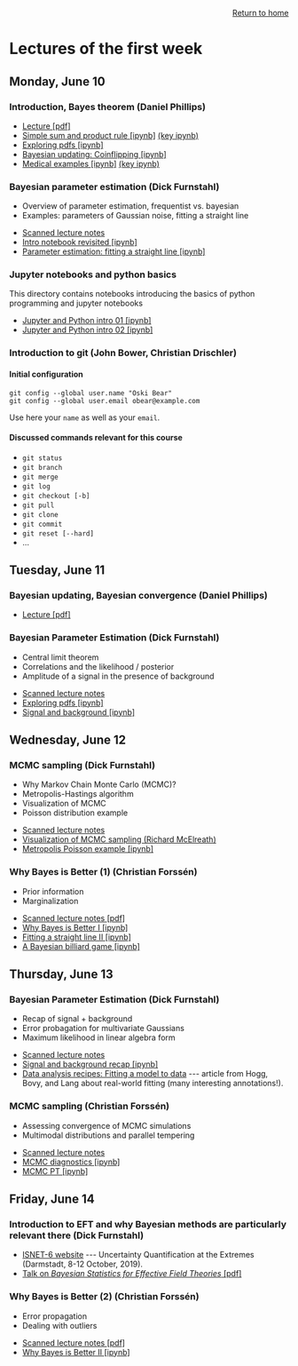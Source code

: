 <p align="right"><a href="https://nucleartalent.github.io/Bayes2019/">Return to home</a></p>

# Lectures of the first week

## Monday, June 10

### Introduction, Bayes theorem (Daniel Phillips)

* [Lecture [pdf]](https://github.com/NuclearTalent/Bayes2019/blob/master/topics/basics-of-bayesian-statistics/TALENT_M1a.pdf)
* [Simple sum and product rule [ipynb]](https://github.com/NuclearTalent/Bayes2019/blob/master/topics/basics-of-bayesian-statistics/simple_sum_product_rule.ipynb) [(key ipynb)](https://github.com/NuclearTalent/Bayes2019/blob/master/topics/basics-of-bayesian-statistics/simple_sum_product_rule_KEY.ipynb)
* [Exploring pdfs [ipynb]](https://github.com/NuclearTalent/Bayes2019/blob/master/topics/basics-of-bayesian-statistics/Exploring_pdfs.ipynb)
* [Bayesian updating: Coinflipping [ipynb]](https://github.com/NuclearTalent/Bayes2019/blob/master/topics/basics-of-bayesian-statistics/Bayesian_updating_coinflip_interactive.ipynb)
* [Medical examples [ipynb]](https://github.com/NuclearTalent/Bayes2019/blob/master/topics/basics-of-bayesian-statistics/medical_example_by_Bayes.ipynb) [(key ipynb)](https://github.com/NuclearTalent/Bayes2019/blob/master/topics/basics-of-bayesian-statistics/medical_example_by_Bayes_KEY.ipynb)


### Bayesian parameter estimation (Dick Furnstahl)
- Overview of parameter estimation, frequentist vs. bayesian
- Examples: parameters of Gaussian noise, fitting a straight line
* [Scanned lecture notes](Lecture_M1b_rjf.pdf)
* [Intro notebook revisited [ipynb]](parameter_estimation_in_bayesTALENT_intro.ipynb)
* [Parameter estimation: fitting a straight line [ipynb]](parameter_estimation_fitting_straight_line_I.ipynb)


### Jupyter notebooks and python basics
This directory contains notebooks introducing the basics of python programming and jupyter notebooks
* [Jupyter and Python intro 01 [ipynb]](https://github.com/NuclearTalent/Bayes2019/blob/master/topics/jupyter-and-python-basics/TALENT_Jupyter_Python_intro_01.ipynb)
* [Jupyter and Python intro 02 [ipynb]](https://github.com/NuclearTalent/Bayes2019/blob/master/topics/jupyter-and-python-basics/TALENT_Jupyter_Python_intro_02.ipynb)

### Introduction to git (John Bower, Christian Drischler)

#### Initial configuration

    git config --global user.name "Oski Bear"
    git config --global user.email obear@example.com
    
Use here your `name` as well as your `email`.

####  Discussed commands relevant for this course

* `git status`
* `git branch`
* `git merge`
* `git log`
* `git checkout [-b]`
* `git pull`
* `git clone`
* `git commit`
* `git reset [--hard]`
* ...


## Tuesday, June 11

### Bayesian updating, Bayesian convergence (Daniel Phillips)
* [Lecture [pdf]](https://github.com/NuclearTalent/Bayes2019/blob/master/topics/basics-of-bayesian-statistics/TALENT_T1a.pdf)

### Bayesian Parameter Estimation (Dick Furnstahl)
- Central limit theorem
- Correlations and the likelihood / posterior
- Amplitude of a signal in the presence of background
* [Scanned lecture notes](https://github.com/NuclearTalent/Bayes2019/blob/master/topics/bayesian-parameter-estimation/Lecture_T1b_rjf.pdf)
* [Exploring pdfs [ipynb]](https://github.com/NuclearTalent/Bayes2019/blob/master/topics/basics-of-bayesian-statistics/Exploring_pdfs.ipynb)
* [Signal and background [ipynb]](https://github.com/NuclearTalent/Bayes2019/blob/master/topics/bayesian-parameter-estimation/amplitude_in_presence_of_background.ipynb)




## Wednesday, June 12

### MCMC sampling (Dick Furnstahl)
- Why Markov Chain Monte Carlo (MCMC)?
- Metropolis-Hastings algorithm
- Visualization of MCMC
- Poisson distribution example
* [Scanned lecture notes](https://github.com/NuclearTalent/Bayes2019/blob/master/topics/mcmc-sampling/Lecture_W1a_rjf.pdf)
* [Visualization of MCMC sampling (Richard McElreath)](http://elevanth.org/blog/2017/11/28/build-a-better-markov-chain/)
* [Metropolis Poisson example [ipynb]](https://github.com/NuclearTalent/Bayes2019/blob/master/topics/mcmc-sampling/Metropolis_Poisson_example.ipynb)


### Why Bayes is Better (1) (Christian Forss&eacute;n)
- Prior information
- Marginalization
* [Scanned lecture notes [pdf]](https://github.com/NuclearTalent/Bayes2019/blob/master/topics/why-bayes-is-better/Lecture_W1b_cf.pdf)
* [Why Bayes is Better I [ipynb]](https://github.com/NuclearTalent/Bayes2019/blob/master/topics/why-bayes-is-better/why_bayes_is_better_I.ipynb)
* [Fitting a straight line II [ipynb]](https://github.com/NuclearTalent/Bayes2019/blob/master/topics/why-bayes-is-better/parameter_estimation_fitting_straight_line_II.ipynb)
* [A Bayesian billiard game [ipynb]](https://github.com/NuclearTalent/Bayes2019/blob/master/topics/why-bayes-is-better/bayes_billiard.ipynb)




## Thursday, June 13

### Bayesian Parameter Estimation (Dick Furnstahl)
- Recap of signal + background
- Error probagation for multivariate Gaussians 
- Maximum likelihood in linear algebra form
* [Scanned lecture notes](https://github.com/NuclearTalent/Bayes2019/blob/master/topics/bayesian-parameter-estimation/Lecture_Th1a_rjf.pdf)
* [Signal and background recap [ipynb]](https://github.com/NuclearTalent/Bayes2019/blob/master/topics/bayesian-parameter-estimation/amplitude_in_presence_of_background_RECAP.ipynb)
* [Data analysis recipes: Fitting a model to data](https://arxiv.org/abs/1008.4686) --- article from Hogg, Bovy, and Lang about real-world fitting (many interesting annotations!).

### MCMC sampling (Christian Forss&eacute;n)
- Assessing convergence of MCMC simulations
- Multimodal distributions and parallel tempering
* [Scanned lecture notes](https://github.com/NuclearTalent/Bayes2019/blob/master/topics/mcmc-sampling/Lecture_Th1b_cf.pdf)
* [MCMC diagnostics [ipynb]](https://github.com/NuclearTalent/Bayes2019/blob/master/topics/mcmc-sampling/MCMC-diagnostics.ipynb)
* [MCMC PT [ipynb]](https://github.com/NuclearTalent/Bayes2019/blob/master/topics/mcmc-sampling/MCMC-PT.ipynb)
  




## Friday, June 14

### Introduction to EFT and why Bayesian methods are particularly relevant there (Dick Furnstahl)
* [ISNET-6 website](https://indico.gsi.de/event/7534/) --- Uncertainty Quantification at the Extremes (Darmstadt, 8-12 October, 2019).
* [Talk on *Bayesian Statistics for Effective Field Theories* [pdf]](https://github.com/NuclearTalent/Bayes2019/blob/master/topics/Fridays/MSU_statistics_conference_2018_Furnstahl_pdf.pdf)


### Why Bayes is Better (2) (Christian Forss&eacute;n)
- Error propagation
- Dealing with outliers
* [Scanned lecture notes [pdf]](https://github.com/NuclearTalent/Bayes2019/blob/master/topics/why-bayes-is-better/Lecture_F1a_cf.pdf)
* [Why Bayes is Better II [ipynb]](https://github.com/NuclearTalent/Bayes2019/blob/master/topics/why-bayes-is-better/why_bayes_is_better_II.ipynb)




